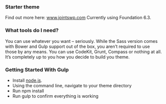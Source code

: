 ### Starter theme
Find out more here: www.jointswp.com 
Currently using Foundation 6.3.

### What tools do I need?
You can use whatever you want – seriously. While the Sass version comes with Bower and Gulp support out of the box, you aren’t required to use those by any means. You can use CodeKit, Grunt, Compass or nothing at all. It’s completely up to you how you decide to build you theme.

### Getting Started With Gulp
- Install [node.js](https://nodejs.org).
- Using the command line, navigate to your theme directory
- Run npm install
- Run gulp to confirm everything is working
